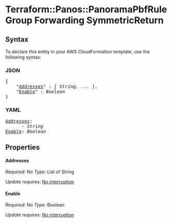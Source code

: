 # Terraform::Panos::PanoramaPbfRuleGroup Forwarding SymmetricReturn

## Syntax

To declare this entity in your AWS CloudFormation template, use the following syntax:

### JSON

<pre>
{
    "<a href="#addresses" title="Addresses">Addresses</a>" : <i>[ String, ... ]</i>,
    "<a href="#enable" title="Enable">Enable</a>" : <i>Boolean</i>
}
</pre>

### YAML

<pre>
<a href="#addresses" title="Addresses">Addresses</a>: <i>
      - String</i>
<a href="#enable" title="Enable">Enable</a>: <i>Boolean</i>
</pre>

## Properties

#### Addresses

_Required_: No
_Type_: List of String

_Update requires_: [No interruption](https://docs.aws.amazon.com/AWSCloudFormation/latest/UserGuide/using-cfn-updating-stacks-update-behaviors.html#update-no-interrupt)

#### Enable

_Required_: No
_Type_: Boolean

_Update requires_: [No interruption](https://docs.aws.amazon.com/AWSCloudFormation/latest/UserGuide/using-cfn-updating-stacks-update-behaviors.html#update-no-interrupt)

